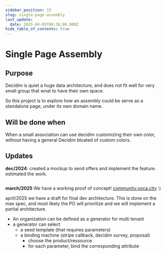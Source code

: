 ```yaml
---
sidebar_position: 15
slug: single-page-assembly
last_update:
  date: 2025-04-05T08:36:00.000Z
hide_table_of_contents: true
---
```


# Single Page Assembly

## Purpose


Decidim is quiet a huge data architecture, and does not fit well for very small group that wnat to have their own space.


So this project is to explore how an assembly could be serve as a standalone page, under its own domain name.


## Will be done when


When a small association can use decidim customizing their own color, without having a general Decidim bloated of custom colors.


## Updates


**dec/2024**: created a mockup to send offers and implement the feature. estimated the work.



<figure>
  <img src="/storage/1743842218090.jpeg" alt="" />
  <figcaption>
  
    
  
  </figcaption>
</figure>




**march/2025** We have a working proof of concept! [community.voca.city](http://community.voca.city/) :)


april/2025 we have a draft for final dev architecture. This is done on the max spec, and most likely the PO will prioritize and we will implement a partial architecture.

- An organization can be defined as a generator for multi tenant
- a generator can select
	- a seed template (that requires parameters)
	- a binding machine (stripe callback, decidim survey, proposal)
		- choose the product/ressource
		- for each parameter, bind the corresponding attribute

